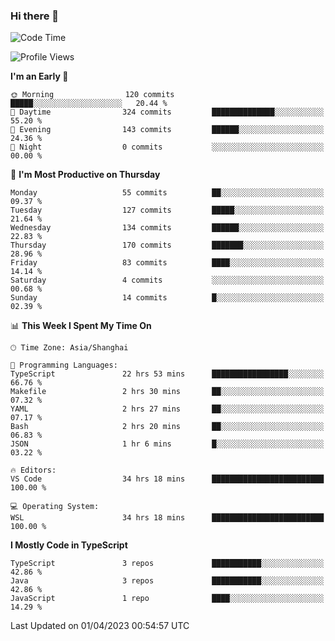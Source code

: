 ### Hi there 👋

<!--
**waynelwz/waynelwz** is a ✨ _special_ ✨ repository because its `README.md` (this file) appears on your GitHub profile.

Here are some ideas to get you started:

- 🔭 I’m currently working on ...
- 🌱 I’m currently learning ...
- 👯 I’m looking to collaborate on ...
- 🤔 I’m looking for help with ...
- 💬 Ask me about ...
- 📫 How to reach me: ...
- 😄 Pronouns: ...
- ⚡ Fun fact: ...
-->

<!--START_SECTION:waka-->
![Code Time](http://img.shields.io/badge/Code%20Time-1%2C224%20hrs%2026%20mins-blue)

![Profile Views](http://img.shields.io/badge/Profile%20Views-0-blue)

**I'm an Early 🐤** 

```text
🌞 Morning                120 commits         █████░░░░░░░░░░░░░░░░░░░░   20.44 % 
🌆 Daytime                324 commits         ██████████████░░░░░░░░░░░   55.20 % 
🌃 Evening                143 commits         ██████░░░░░░░░░░░░░░░░░░░   24.36 % 
🌙 Night                  0 commits           ░░░░░░░░░░░░░░░░░░░░░░░░░   00.00 % 
```
📅 **I'm Most Productive on Thursday** 

```text
Monday                   55 commits          ██░░░░░░░░░░░░░░░░░░░░░░░   09.37 % 
Tuesday                  127 commits         █████░░░░░░░░░░░░░░░░░░░░   21.64 % 
Wednesday                134 commits         ██████░░░░░░░░░░░░░░░░░░░   22.83 % 
Thursday                 170 commits         ███████░░░░░░░░░░░░░░░░░░   28.96 % 
Friday                   83 commits          ████░░░░░░░░░░░░░░░░░░░░░   14.14 % 
Saturday                 4 commits           ░░░░░░░░░░░░░░░░░░░░░░░░░   00.68 % 
Sunday                   14 commits          █░░░░░░░░░░░░░░░░░░░░░░░░   02.39 % 
```


📊 **This Week I Spent My Time On** 

```text
🕑︎ Time Zone: Asia/Shanghai

💬 Programming Languages: 
TypeScript               22 hrs 53 mins      █████████████████░░░░░░░░   66.76 % 
Makefile                 2 hrs 30 mins       ██░░░░░░░░░░░░░░░░░░░░░░░   07.32 % 
YAML                     2 hrs 27 mins       ██░░░░░░░░░░░░░░░░░░░░░░░   07.17 % 
Bash                     2 hrs 20 mins       ██░░░░░░░░░░░░░░░░░░░░░░░   06.83 % 
JSON                     1 hr 6 mins         █░░░░░░░░░░░░░░░░░░░░░░░░   03.22 % 

🔥 Editors: 
VS Code                  34 hrs 18 mins      █████████████████████████   100.00 % 

💻 Operating System: 
WSL                      34 hrs 18 mins      █████████████████████████   100.00 % 
```

**I Mostly Code in TypeScript** 

```text
TypeScript               3 repos             ███████████░░░░░░░░░░░░░░   42.86 % 
Java                     3 repos             ███████████░░░░░░░░░░░░░░   42.86 % 
JavaScript               1 repo              ████░░░░░░░░░░░░░░░░░░░░░   14.29 % 
```




 Last Updated on 01/04/2023 00:54:57 UTC
<!--END_SECTION:waka-->
